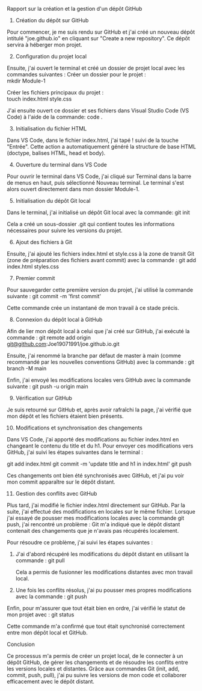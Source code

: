 Rapport sur la création et la gestion d'un dépôt GitHub

1. Création du dépôt sur GitHub

Pour commencer, je me suis rendu sur GitHub et j'ai créé un nouveau dépôt intitulé "joe.github.io" en cliquant sur "Create a new repository". Ce dépôt servira à héberger mon projet.

2. Configuration du projet local

Ensuite, j'ai ouvert le terminal et créé un dossier de projet local avec les commandes suivantes :
Créer un dossier pour le projet :  
 mkdir Module-1

Créer les fichiers principaux du projet :  
 touch index.html style.css

J'ai ensuite ouvert ce dossier et ses fichiers dans Visual Studio Code (VS Code) à l'aide de la commande:
code .

3. Initialisation du fichier HTML

Dans VS Code, dans le fichier index.html, j'ai tapé ! suivi de la touche "Entrée". Cette action a automatiquement généré la structure de base HTML (doctype, balises HTML, head et body).

4. Ouverture du terminal dans VS Code

Pour ouvrir le terminal dans VS Code, j'ai cliqué sur Terminal dans la barre de menus en haut, puis sélectionné Nouveau terminal. Le terminal s'est alors ouvert directement dans mon dossier Module-1.

5. Initialisation du dépôt Git local

Dans le terminal, j'ai initialisé un dépôt Git local avec la commande:
git init

Cela a créé un sous-dossier .git qui contient toutes les informations nécessaires pour suivre les versions du projet.

6. Ajout des fichiers à Git

Ensuite, j'ai ajouté les fichiers index.html et style.css à la zone de transit Git (zone de préparation des fichiers avant commit) avec la commande :
git add index.html styles.css

7. Premier commit

Pour sauvegarder cette première version du projet, j'ai utilisé la commande suivante :
git commit -m 'first commit'

Cette commande crée un instantané de mon travail à ce stade précis.

8. Connexion du dépôt local à GitHub

Afin de lier mon dépôt local à celui que j'ai créé sur GitHub, j'ai exécuté la commande :
git remote add origin git@github.com:Joe19071991/joe.github.io.git

Ensuite, j'ai renommé la branche par défaut de master à main (comme recommandé par les nouvelles conventions GitHub) avec la commande : git branch -M main

Enfin, j'ai envoyé les modifications locales vers GitHub avec la commande suivante :
git push -u origin main

9. Vérification sur GitHub

Je suis retourné sur GitHub et, après avoir rafraîchi la page, j'ai vérifié que mon dépôt et les fichiers étaient bien présents.

10. Modifications et synchronisation des changements

Dans VS Code, j'ai apporté des modifications au fichier index.html en changeant le contenu du title et du h1. Pour envoyer ces modifications vers GitHub, j'ai suivi les étapes suivantes dans le terminal :

git add index.html
git commit -m 'update title and h1 in index.html'
git push

Ces changements ont bien été synchronisés avec GitHub, et j'ai pu voir mon commit apparaître sur le dépôt distant.

11. Gestion des conflits avec GitHub

Plus tard, j'ai modifié le fichier index.html directement sur GitHub. Par la suite, j'ai effectué des modifications en locales sur le même fichier. Lorsque j'ai essayé de pousser mes modifications locales avec la commande git push, j'ai rencontré un problème : Git m'a indiqué que le dépôt distant contenait des changements que je n'avais pas récupérés localement.

Pour résoudre ce problème, j'ai suivi les étapes suivantes :

1. J'ai d'abord récupéré les modifications du dépôt distant en utilisant la commande :
   git pull

   Cela a permis de fusionner les modifications distantes avec mon travail local.

2. Une fois les conflits résolus, j'ai pu pousser mes propres modifications avec la commande :
   git push

Enfin, pour m'assurer que tout était bien en ordre, j'ai vérifié le statut de mon projet avec :
git status

Cette commande m'a confirmé que tout était synchronisé correctement entre mon dépôt local et GitHub.

Conclusion

Ce processus m'a permis de créer un projet local, de le connecter à un dépôt GitHub, de gérer les changements et de résoudre les conflits entre les versions locales et distantes. Grâce aux commandes Git (init, add, commit, push, pull), j'ai pu suivre les versions de mon code et collaborer efficacement avec le dépôt distant.
